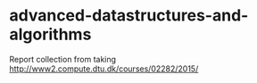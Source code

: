 # advanced-datastructures-and-algorithms
Report collection from taking http://www2.compute.dtu.dk/courses/02282/2015/
